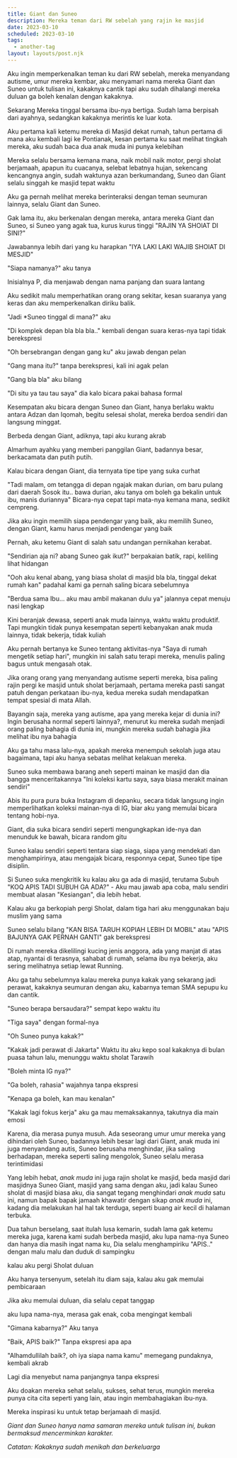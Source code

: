 ```yaml
---
title: Giant dan Suneo
description: Mereka teman dari RW sebelah yang rajin ke masjid
date: 2023-03-10
scheduled: 2023-03-10
tags:
  - another-tag
layout: layouts/post.njk
---
```


Aku ingin memperkenalkan teman ku dari RW sebelah, mereka menyandang autisme, umur mereka kembar, aku menyamari nama mereka Giant dan Suneo untuk tulisan ini, kakaknya cantik tapi aku sudah dihalangi mereka duluan ga boleh kenalan dengan kakaknya. 

Sekarang Mereka tinggal bersama ibu-nya bertiga. Sudah lama berpisah dari ayahnya, sedangkan kakaknya merintis ke luar kota.

Aku pertama kali ketemu mereka di Masjid dekat rumah, tahun pertama di mana aku kembali lagi ke Pontianak, kesan pertama ku saat melihat tingkah mereka, aku sudah baca dua anak muda ini punya kelebihan

Mereka selalu bersama kemana mana, naik mobil naik motor, pergi sholat berjamaah, apapun itu cuacanya, selebat lebatnya hujan, sekencang kencangnya angin, sudah waktunya azan berkumandang, Suneo dan Giant selalu singgah ke masjid tepat waktu

Aku ga pernah melihat mereka berinteraksi dengan teman seumuran lainnya, selalu Giant dan Suneo.

Gak lama itu, aku berkenalan dengan mereka, antara mereka Giant dan Suneo, si Suneo yang agak tua, kurus kurus tinggi "RAJIN YA SHOlAT DI SINI?"

Jawabannya lebih dari yang ku harapkan "IYA LAKI LAKI WAJIB SHOlAT DI MESJID"

"Siapa namanya?" aku tanya

Inisialnya P, dia menjawab dengan nama panjang dan suara lantang

Aku sedikit malu memperhatikan orang orang sekitar, kesan suaranya yang keras dan aku memperkenalkan diriku balik.

"Jadi *Suneo tinggal di mana?" aku 

"Di komplek depan bla bla bla.." kembali dengan suara keras-nya tapi tidak berekspresi

"Oh bersebrangan dengan gang ku" aku jawab dengan pelan

"Gang mana itu?" tanpa berekspresi, kali ini agak pelan

"Gang bla bla" aku bilang

"Di situ ya tau tau saya" dia kalo bicara pakai bahasa formal

Kesempatan aku bicara dengan Suneo dan Giant, hanya berlaku waktu antara Adzan dan Iqomah, begitu selesai sholat, mereka berdoa sendiri dan langsung minggat.

Berbeda dengan Giant, adiknya, tapi aku kurang akrab

Almarhum ayahku yang memberi panggilan Giant, badannya besar, berkacamata dan putih putih.

Kalau bicara dengan Giant, dia ternyata tipe tipe yang suka curhat

"Tadi malam, om tetangga di depan ngajak makan durian, om baru pulang dari daerah Sosok itu.. bawa durian, aku tanya om boleh ga bekalin untuk ibu, manis duriannya" Bicara-nya cepat tapi mata-nya kemana mana, sedikit cempreng.

Jika aku ingin memilih siapa pendengar yang baik, aku memilih Suneo, dengan Giant, kamu harus menjadi pendengar yang baik

Pernah, aku ketemu Giant di salah satu undangan pernikahan kerabat.

"Sendirian aja ni? abang Suneo gak ikut?" berpakaian batik, rapi, keliling lihat hidangan

"Ooh aku kenal abang, yang biasa sholat di masjid bla bla, tinggal dekat rumah kan" padahal kami ga pernah saling bicara sebelumnya

"Berdua sama Ibu... aku mau ambil makanan dulu ya" jalannya cepat menuju nasi lengkap

Kini beranjak dewasa, seperti anak muda lainnya, waktu waktu produktif. Tapi mungkin tidak punya kesempatan seperti kebanyakan anak muda lainnya, tidak bekerja, tidak kuliah

Aku pernah bertanya ke Suneo tentang aktivitas-nya "Saya di rumah mengetik setiap hari", mungkin ini salah satu terapi mereka, menulis paling bagus untuk mengasah otak.

Jika orang orang yang menyandang autisme seperti mereka, bisa paling rajin pergi ke masjid untuk sholat berjamaah, pertama mereka pasti sangat patuh dengan perkataan ibu-nya, kedua mereka sudah mendapatkan tempat spesial di mata Allah.

Bayangin saja, mereka yang autisme, apa yang mereka kejar di dunia ini? Ingin berusaha normal seperti lainnya?, menurut ku mereka sudah menjadi orang paling bahagia di dunia ini, mungkin mereka sudah bahagia jika melihat ibu nya bahagia

Aku ga tahu masa lalu-nya, apakah mereka menempuh sekolah juga atau bagaimana, tapi aku hanya sebatas melihat kelakuan mereka.

Suneo suka membawa barang aneh seperti mainan ke masjid dan dia bangga menceritakannya "Ini koleksi kartu saya, saya biasa merakit mainan sendiri"

Abis itu pura pura buka Instagram di depanku, secara tidak langsung ingin memperlihatkan koleksi mainan-nya di IG, biar aku yang memulai bicara tentang hobi-nya.

Giant, dia suka bicara sendiri seperti mengungkapkan ide-nya dan menunduk ke bawah, bicara random gitu

Suneo kalau sendiri seperti tentara siap siaga, siapa yang mendekati dan menghampirinya, atau mengajak bicara, responnya cepat, Suneo tipe tipe disiplin.

Si Suneo suka mengkritik ku kalau aku ga ada di masjid, terutama Subuh "KOQ APIS TADI SUBUH GA ADA?" - Aku mau jawab apa coba, malu sendiri membuat alasan "Kesiangan", dia lebih hebat.

Kalau aku ga berkopiah pergi Sholat, dalam tiga hari aku menggunakan baju muslim yang sama

Suneo selalu bilang "KAN BISA TARUH KOPIAH LEBIH DI MOBIL" atau "APIS BAJUNYA GAK PERNAH GANTI" gak berekspresi 

Di rumah mereka dikelilingi kucing jenis anggora, ada yang manjat di atas atap, nyantai di terasnya, sahabat di rumah, selama ibu nya bekerja, aku sering melihatnya setiap lewat Running.

Aku ga tahu sebelumnya kalau mereka punya kakak yang sekarang jadi perawat, kakaknya seumuran dengan aku, kabarnya teman SMA sepupu ku dan cantik.

"Suneo berapa bersaudara?" sempat kepo waktu itu

"Tiga saya" dengan formal-nya

"Oh Suneo punya kakak?"

"Kakak jadi perawat di Jakarta" Waktu itu aku kepo soal kakaknya di bulan puasa tahun lalu, menunggu waktu sholat Tarawih

"Boleh minta IG nya?"

"Ga boleh, rahasia" wajahnya tanpa ekspresi

"Kenapa ga boleh, kan mau kenalan"

"Kakak lagi fokus kerja" aku ga mau memaksakannya, takutnya dia main emosi

Karena, dia merasa punya musuh. Ada seseorang umur umur mereka yang dihindari oleh Suneo, badannya lebih besar lagi dari Giant, anak muda ini juga menyandang autis, Suneo berusaha menghindar, jika saling berhadapan, mereka seperti saling mengolok, Suneo selalu merasa terintimidasi

Yang lebih hebat, *anak muda* ini juga rajin sholat ke masjid, beda masjid dari masjidnya Suneo Giant, masjid yang sama dengan aku, jadi kalau Suneo sholat di masjid biasa aku, dia sangat tegang menghindari *anak muda* satu ini, namun bapak bapak jamaah khawatir dengan sikap *anak muda* ini, kadang dia melakukan hal hal tak terduga, seperti buang air kecil di halaman terbuka.

Dua tahun berselang, saat itulah lusa kemarin, sudah lama gak ketemu mereka juga, karena kami sudah berbeda masjid, aku lupa nama-nya Suneo dan hanya dia masih ingat nama ku, Dia selalu menghampiriku "APIS.." dengan malu malu dan duduk di sampingku

kalau aku pergi Sholat duluan

Aku hanya tersenyum, setelah itu diam saja, kalau aku gak memulai pembicaraan

Jika aku memulai duluan, dia selalu cepat tanggap

aku lupa nama-nya, merasa gak enak, coba mengingat kembali

"Gimana kabarnya?" Aku tanya

"Baik, APIS baik?" Tanpa ekspresi apa apa

"Alhamdullilah baik?, oh iya siapa nama kamu" memegang pundaknya, kembali akrab

Lagi dia menyebut nama panjangnya tanpa ekspresi

Aku doakan mereka sehat selalu, sukses, sehat terus, mungkin mereka punya cita cita seperti yang lain, atau ingin membahagiakan ibu-nya.

Mereka inspirasi ku untuk tetap berjamaah di masjid.

*Giant dan Suneo hanya nama samaran mereka untuk tulisan ini, bukan bermaksud mencerminkan karakter.*

*Catatan: Kakaknya sudah menikah dan berkeluarga*